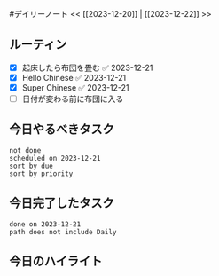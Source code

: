 #デイリーノート
<< [[2023-12-20]] | [[2023-12-22]] >>
## ルーティン
- [x] 起床したら布団を畳む ✅ 2023-12-21
- [x] Hello Chinese ✅ 2023-12-21
- [x] Super Chinese ✅ 2023-12-21
- [ ] 日付が変わる前に布団に入る
## 今日やるべきタスク
```tasks
not done
scheduled on 2023-12-21
sort by due
sort by priority
```
## 今日完了したタスク
```tasks
done on 2023-12-21
path does not include Daily
```
## 今日のハイライト
